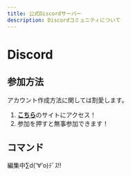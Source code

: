 ```yaml
---
title: 公式Discordサーバー
description: Discordコミュニティについて
---
```

# Discord
## 参加方法
アカウント作成方法に関しては割愛します。
1. [**こちら**](https://discord.gg/zf9G4UY)のサイトにアクセス！
2. 参加を押すと無事参加できます！
## コマンド
編集中∑d('∀'o)ﾃﾞｽ!!
